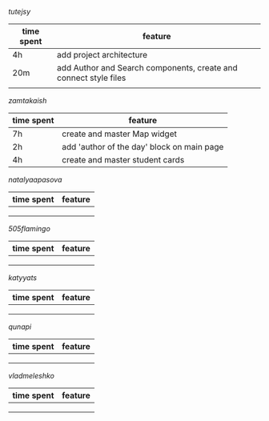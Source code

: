 *tutejsy*

| time spent | feature |
|-------------|-------------|
| 4h | add project architecture |
| 20m | add Author and Search components, create and connect style files |
|  |  |


*zamtakaish*

| time spent | feature |
|-------------|-------------|
| 7h | create and master Map widget |
| 2h | add 'author of the day' block on main page |
| 4h | create and master student cards |

*natalyaapasova*

| time spent | feature |
|-------------|-------------|
|  |  |
|  |  |
|  |  |

*505flamingo*

| time spent | feature |
|-------------|-------------|
|  |  |
|  |  |
|  |  |

*katyyats*

| time spent | feature |
|-------------|-------------|
|  |  |
|  |  |
|  |  |

*qunapi*

| time spent | feature |
|-------------|-------------|
|  |  |
|  |  |
|  |  |

*vladmeleshko*

| time spent | feature |
|-------------|-------------|
|  |  |
|  |  |
|  |  |